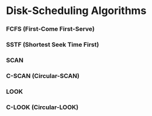 # Disk-Scheduling Algorithms

### FCFS (First-Come First-Serve)
### SSTF (Shortest Seek Time First)
### SCAN
### C-SCAN (Circular-SCAN)
### LOOK 
### C-LOOK (Circular-LOOK)
